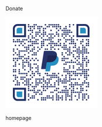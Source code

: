 Donate
>
<img src="qrcode.png" width="250" height="250" alt="Alt text" title="Optional title">

homepage

<script async src="https://pagead2.googlesyndication.com/pagead/js/adsbygoogle.js?client=ca-pub-9575603125746935"
     crossorigin="anonymous"></script>
